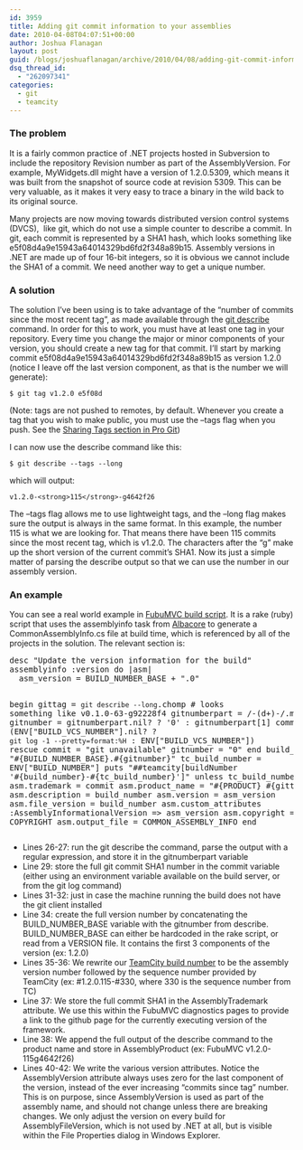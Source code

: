 ```yaml
---
id: 3959
title: Adding git commit information to your assemblies
date: 2010-04-08T04:07:51+00:00
author: Joshua Flanagan
layout: post
guid: /blogs/joshuaflanagan/archive/2010/04/08/adding-git-commit-information-to-your-assemblies.aspx
dsq_thread_id:
  - "262097341"
categories:
  - git
  - teamcity
---
```

### The problem

It is a fairly common practice of .NET projects hosted in Subversion to include the repository Revision number as part of the AssemblyVersion. For example, MyWidgets.dll might have a version of 1.2.0.5309, which means it was built from the snapshot of source code at revision 5309. This can be very valuable, as it makes it very easy to trace a binary in the wild back to its original source.

Many projects are now moving towards distributed version control systems (DVCS),&#160; like git, which do not use a simple counter to describe a commit. In git, each commit is represented by a SHA1 hash, which looks something like e5f08d4a9e15943a64014329bd6fd2f348a89b15. Assembly versions in .NET are made up of four 16-bit integers, so it is obvious we cannot include the SHA1 of a commit. We need another way to get a unique number.

### A solution

The solution I’ve been using is to take advantage of the “number of commits since the most recent tag”, as made available through the <a href="http://www.kernel.org/pub/software/scm/git/docs/git-describe.html" target="_blank">git describe</a> command. In order for this to work, you must have at least one tag in your repository. Every time you change the major or minor components of your version, you should create a new tag for that commit. I’ll start by marking commit e5f08d4a9e15943a64014329bd6fd2f348a89b15 as version 1.2.0 (notice I leave off the last version component, as that is the number we will generate):

`$ git tag v1.2.0 e5f08d` 

(Note: tags are not pushed to remotes, by default. Whenever you create a tag that you wish to make public, you must use the &#8211;tags flag when you push. See the <a href="http://progit.org/book/ch2-6.html" target="_blank">Sharing Tags section in Pro Git</a>)

I can now use the describe command like this:

`$ git describe --tags --long` 

which will output:

`v1.2.0-<strong>115</strong>-g4642f26` 

The &#8211;tags flag allows me to use lightweight tags, and the &#8211;long flag makes sure the output is always in the same format. In this example, the number 115 is what we are looking for. That means there have been 115 commits since the most recent tag, which is v1.2.0. The characters after the “g” make up the short version of the current commit’s SHA1. Now its just a simple matter of parsing the describe output so that we can use the number in our assembly version.

### An example

You can see a real world example in <a href="http://github.com/DarthFubuMVC/fubumvc/blob/4bdfd6be1280c700c9f57112eafe7be50ebd7474/rakefile.rb" target="_blank">FubuMVC build script</a>. It is a rake (ruby) script that uses the assemblyinfo task from <a href="http://albacorebuild.net/" target="_blank">Albacore</a> to generate a CommonAssemblyInfo.cs file at build time, which is referenced by all of the projects in the solution. The relevant section is:

<div style="padding-bottom: 0px;margin: 0px;padding-left: 0px;padding-right: 0px;float: none;padding-top: 0px" class="wlWriterEditableSmartContent">
  <pre>desc "Update the version information for the build"
assemblyinfo :version do |asm|
  asm_version = BUILD_NUMBER_BASE + ".0"
  
  begin
	gittag = `git describe --long`.chomp 	# looks something like v0.1.0-63-g92228f4
    gitnumberpart = /-(d+)-/.match(gittag)
    gitnumber = gitnumberpart.nil? ? '0' : gitnumberpart[1]
    commit = (ENV["BUILD_VCS_NUMBER"].nil? ? `git log -1 --pretty=format:%H` : ENV["BUILD_VCS_NUMBER"])
  rescue
    commit = "git unavailable"
    gitnumber = "0"
  end
  build_number = "#{BUILD_NUMBER_BASE}.#{gitnumber}"
  tc_build_number = ENV["BUILD_NUMBER"]
  puts "##teamcity[buildNumber '#{build_number}-#{tc_build_number}']" unless tc_build_number.nil?
  asm.trademark = commit
  asm.product_name = "#{PRODUCT} #{gittag}"
  asm.description = build_number
  asm.version = asm_version
  asm.file_version = build_number
  asm.custom_attributes :AssemblyInformationalVersion =&gt; asm_version
  asm.copyright = COPYRIGHT
  asm.output_file = COMMON_ASSEMBLY_INFO
end
</pre>
</div>

  * Lines 26-27: run the git describe the command, parse the output with a regular expression, and store it in the gitnumberpart variable
  * Line 29: store the full git commit SHA1 number in the commit variable (either using an environment variable available on the build server, or from the git log command)
  * Lines 31-32: just in case the machine running the build does not have the git client installed
  * Line 34: create the full version number by concatenating the BUILD\_NUMBER\_BASE variable with the gitnumber from describe. BUILD\_NUMBER\_BASE can either be hardcoded in the rake script, or read from a VERSION file. It contains the first 3 components of the version (ex: 1.2.0)
  * Lines 35-36: We rewrite our <a href="http://teamcity.codebetter.com/viewType.html?buildTypeId=bt24&tab=buildTypeStatusDiv" target="_blank">TeamCity build number</a> to be the assembly version number followed by the sequence number provided by TeamCity (ex: #1.2.0.115-#330, where 330 is the sequence number from TC)
  * Line 37: We store the full commit SHA1 in the AssemblyTrademark attribute. We use this within the FubuMVC diagnostics pages to provide a link to the github page for the currently executing version of the framework.
  * Line 38: We append the full output of the describe command to the product name and store in AssemblyProduct (ex: FubuMVC v1.2.0-115g4642f26)
  * Lines 40-42: We write the various version attributes. Notice the AssemblyVersion attribute always uses zero for the last component of the version, instead of the ever increasing “commits since tag” number. This is on purpose, since AssemblyVersion is used as part of the assembly name, and should not change unless there are breaking changes. We only adjust the version on every build for AssemblyFileVersion, which is not used by .NET at all, but is visible within the File Properties dialog in Windows Explorer.
